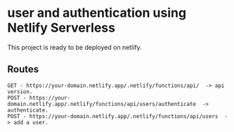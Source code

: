 # user and authentication using Netlify Serverless

This project is ready to be deployed on netlify.

## Routes

````
GET - https://your-domain.netlify.app/.netlify/functions/api/  -> api version.
POST - https://your-domain.netlify.app/.netlify/functions/api/users/authenticate  -> authenticate.
POST - https://your-domain.netlify.app/.netlify/functions/api/users  -> add a user.
````
